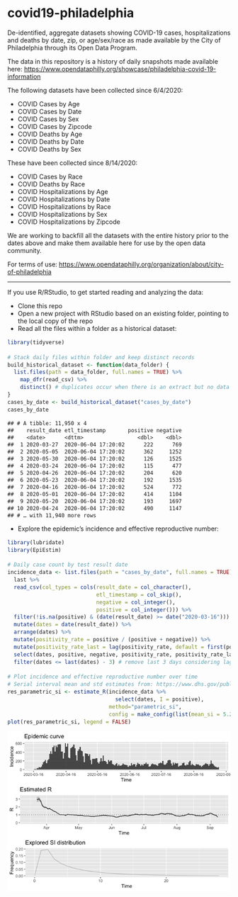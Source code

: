 covid19-philadelphia
================

De-identified, aggregate datasets showing COVID-19 cases,
hospitalizations and deaths by date, zip, or age/sex/race as made
available by the City of Philadelphia through its Open Data Program.

The data in this repository is a history of daily snapshots made
available here:
<https://www.opendataphilly.org/showcase/philadelphia-covid-19-information>

The following datasets have been collected since 6/4/2020:

  - COVID Cases by Age
  - COVID Cases by Date
  - COVID Cases by Sex
  - COVID Cases by Zipcode
  - COVID Deaths by Age
  - COVID Deaths by Date
  - COVID Deaths by Sex

These have been collected since 8/14/2020:

  - COVID Cases by Race
  - COVID Deaths by Race
  - COVID Hospitalizations by Age
  - COVID Hospitalizations by Date
  - COVID Hospitalizations by Race
  - COVID Hospitalizations by Sex
  - COVID Hospitalizations by Zipcode

We are working to backfill all the datasets with the entire history
prior to the dates above and make them available here for use by the
open data community.

For terms of use:
<https://www.opendataphilly.org/organization/about/city-of-philadelphia>

-----

If you use R/RStudio, to get started reading and analyzing the data:

  - Clone this repo
  - Open a new project with RStudio based on an existing folder,
    pointing to the local copy of the repo
  - Read all the files within a folder as a historical dataset:

<!-- end list -->

``` r
library(tidyverse)

# Stack daily files within folder and keep distinct records
build_historical_dataset <- function(data_folder) {
  list.files(path = data_folder, full.names = TRUE) %>%
    map_dfr(read_csv) %>%
    distinct() # duplicates occur when there is an extract but no data update
}
cases_by_date <- build_historical_dataset("cases_by_date")
cases_by_date
```

    ## # A tibble: 11,950 x 4
    ##    result_date etl_timestamp       positive negative
    ##    <date>      <dttm>                 <dbl>    <dbl>
    ##  1 2020-03-27  2020-06-04 17:20:02      222      769
    ##  2 2020-05-05  2020-06-04 17:20:02      362     1252
    ##  3 2020-05-30  2020-06-04 17:20:02      126     1525
    ##  4 2020-03-24  2020-06-04 17:20:02      115      477
    ##  5 2020-04-26  2020-06-04 17:20:02      204      620
    ##  6 2020-05-23  2020-06-04 17:20:02      192     1535
    ##  7 2020-04-16  2020-06-04 17:20:02      524      772
    ##  8 2020-05-01  2020-06-04 17:20:02      414     1104
    ##  9 2020-05-20  2020-06-04 17:20:02      193     1697
    ## 10 2020-04-24  2020-06-04 17:20:02      490     1147
    ## # … with 11,940 more rows

  - Explore the epidemic’s incidence and effective reproductive number:

<!-- end list -->

``` r
library(lubridate)
library(EpiEstim)

# Daily case count by test result date
incidence_data <- list.files(path = "cases_by_date", full.names = TRUE) %>% 
  last %>% 
  read_csv(col_types = cols(result_date = col_character(),
                            etl_timestamp = col_skip(),
                            negative = col_integer(),
                            positive = col_integer())) %>% 
  filter(!is.na(positive) & (date(result_date) >= date("2020-03-16"))) %>%
  mutate(dates = date(result_date)) %>%
  arrange(dates) %>%
  mutate(positivity_rate = positive / (positive + negative)) %>%
  mutate(positivity_rate_last = lag(positivity_rate, default = first(positivity_rate))) %>%
  select(dates, positive, negative, positivity_rate, positivity_rate_last) %>%
  filter(dates <= last(dates) - 3) # remove last 3 days considering lag in test results

# Plot incidence and effective reproductive number over time
# Serial interval mean and std estimates from: https://www.dhs.gov/publication/st-master-question-list-covid-19
res_parametric_si <- estimate_R(incidence_data %>% 
                                  select(dates, I = positive),
                                method="parametric_si",
                                config = make_config(list(mean_si = 5.29, std_si = 5.32)))
plot(res_parametric_si, legend = FALSE)
```

![](README_files/figure-gfm/unnamed-chunk-2-1.png)<!-- -->
